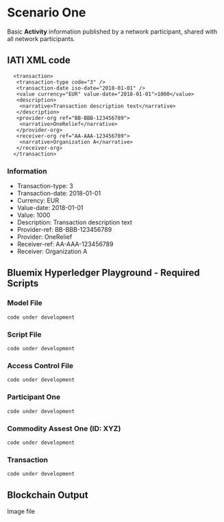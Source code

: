 # Scenario One

Basic **Activity** information published by a network participant, shared with all network participants.

## IATI XML code

``` 
  <transaction>
   <transaction-type code="3" />
   <transaction-date iso-date="2018-01-01" />
   <value currency="EUR" value-date="2018-01-01">1000</value>   
   <description>
    <narrative>Transaction description text</narrative>
   </description>
   <provider-org ref="BB-BBB-123456789">
    <narrative>OneRelief</narrative>
   </provider-org>
   <receiver-org ref="AA-AAA-123456789">
    <narrative>Organization A</narrative>
   </receiver-org>
  </transaction>
```
### Information

* Transaction-type: 3
* Transaction-date: 2018-01-01
* Currency: EUR
* Value-date: 2018-01-01
* Value: 1000
* Description: Transaction description text
* Provider-ref: BB-BBB-123456789
* Provider: OneRelief
* Receiver-ref: AA-AAA-123456789
* Receiver: Organization A

## Bluemix Hyperledger Playground - Required Scripts

### Model File
``` code under development ```

### Script File
``` code under development ```
### Access Control File
``` code under development ```

### Participant One
``` code under development ```

### Commodity Assest One (ID: XYZ)
``` code under development ```

### Transaction
``` code under development ```
## Blockchain Output

Image file
